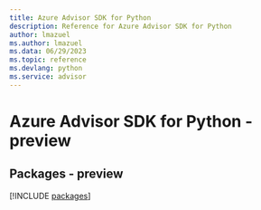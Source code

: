 ```yaml
---
title: Azure Advisor SDK for Python
description: Reference for Azure Advisor SDK for Python
author: lmazuel
ms.author: lmazuel
ms.data: 06/29/2023
ms.topic: reference
ms.devlang: python
ms.service: advisor
---
```

# Azure Advisor SDK for Python - preview
## Packages - preview
[!INCLUDE [packages](advisor-index.md)]
